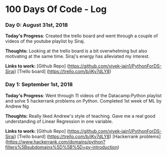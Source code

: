 # 100 Days Of Code - Log

### Day 0: August 31st, 2018

**Today's Progress**: Created the trello board and went through a couple of videos of the youtube playlist by Siraj.

**Thoughts:** Looking at the trello board is a bit overwhelming but also motivating at the same time. Siraj's energy has alleviated my interest.

**Links to work:** [Github Repo] (https://github.com/vivek-jain1/PythonForDS-Siraj)
                   [Trello board] (https://trello.com/b/jKv7dLY8)

### Day 1: September 1st, 2018

**Today's Progress**: Went through 11 videos of the Datacamp:Python playlist and solve 5 hackerrank problems on Python.
                      Completed 1st week of ML by Andrew Ng

**Thoughts:** Really liked Andrew's style of teaching. Gave me a real good understanding of Linear Regression in one variable.

**Links to work:** [Github Repo] (https://github.com/vivek-jain1/PythonForDS-Siraj)
                   [Trello board] (https://trello.com/b/jKv7dLY8)
                   [Hackerrank problems] (https://www.hackerrank.com/domains/python?filters%5Bsubdomains%5D%5B%5D=py-introduction)





